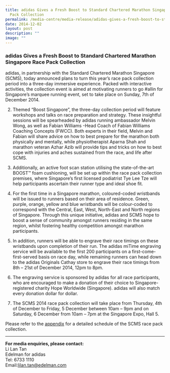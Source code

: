 ```yaml
---
title: adidas Gives a Fresh Boost to Standard Chartered Marathon Singapore Race
  Pack Collection
permalink: /media-centre/media-release/adidas-gives-a-fresh-boost-to-standard-chartered-marathon-singapore-race/
date: 2014-12-02
layout: post
description: ""
image: ""
---
```

### **adidas Gives a Fresh Boost to Standard Chartered Marathon Singapore Race Pack Collection**
adidas, in partnership with the Standard Chartered Marathon Singapore (SCMS), today announced plans to turn this year’s race pack collection period into a three-day immersive experience. Packed with interactive activities, the collection event is aimed at motivating runners to go #allin for Singapore’s marquee running event, set to take place on Sunday, 7th of December 2014.

2. Themed “Boost Singapore”, the three-day collection period will feature workshops and talks on race preparation and strategy. These insightful sessions will be spearheaded by adidas running ambassador Melvin Wong, as well as Fabian Williams -Head Coach of Fabian Williams Coaching Concepts (FWCC). Both experts in their field, Melvin and Fabian will share advice on how to best prepare for the marathon both physically and mentally, while physiotherapist Aparna Shah and marathon veteran Azhar Azib will provide tips and tricks on how to best cope with injuries and aches sustained from the race, and life after SCMS.

3. Additionally, an active foot scan station utilising the state-of-the-art BOOST™ foam cushioning, will be set up within the race pack collection premises, where Singapore’s first licensed podiatrist Tye Lee Tze will help participants ascertain their runner type and ideal shoe fit.

4. For the first time in a Singapore marathon, coloured-coded wristbands will be issued to runners based on their area of residence. Green, purple, orange, yellow and blue wristbands will be colour-coded to correspond with the Central, East, West, North-East and North regions of Singapore. Through this unique initiative, adidas and SCMS hope to boost a sense of community amongst runners residing in the same region, whilst fostering healthy competition amongst marathon participants.

5. In addition, runners will be able to engrave their race timings on these wristbands upon completion of their run. The adidas miTime engraving service will be available to the first 200 participants on a first-come-first-served basis on race day, while remaining runners can head down to the adidas Originals Cathay store to engrave their race timings from 8th – 21st of December 2014, 12pm to 8pm.

6. The engraving service is sponsored by adidas for all race participants, who are encouraged to make a donation of their choice to Singapore-registered charity Hope Worldwide (Singapore). adidas will also match every donation dollar for dollar.

7. The SCMS 2014 race pack collection will take place from Thursday, 4th of December to Friday, 5 December between 10am – 9pm and on Saturday, 6 December from 10am – 7pm at the Singapore Expo, Hall 5.
 
Please refer to the [appendix](/files/Media%20Centre/Media%20Release/2014/December/MEDIA%20RELEASE%20adidas%20Gives%20a%20Fresh%20Boost%20to%20Standard%20Chartered%20Marathon.pdf) for a detailed schedule of the SCMS race pack collection.

---

**For media enquiries, please contact:**
<br>
Li Lan Tan<br>
Edelman for adidas<br>
Tel: 6733 1110<br>
Email:[lilan.tan@edelman.com](mailto:lilan.tan@edelman.com)